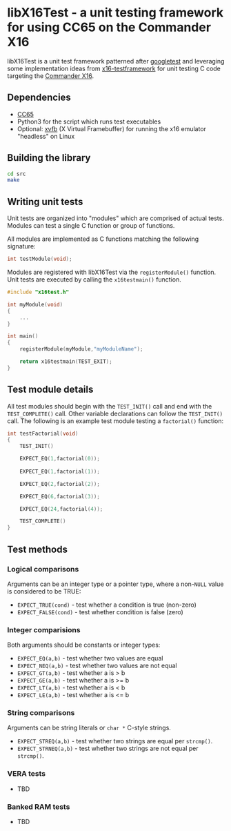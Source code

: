 # libX16Test - a unit testing framework for using CC65 on the Commander X16

libX16Test is a unit test framework patterned after [googletest](https://github.com/google/googletest) and leveraging some implementation ideas from [x16-testframework](https://github.com/hasenbanck/x16-testframework) for unit testing C code targeting the [Commander X16](http://commanderx16.com/).

## Dependencies
* [CC65](https://github.com/cc65/cc65)
* Python3 for the script which runs test executables
* Optional: [xvfb](https://www.x.org/releases/X11R7.6/doc/man/man1/Xvfb.1.xhtml) (X Virtual Framebuffer) for running the x16 emulator "headless" on Linux

## Building the library
```bash
cd src
make
```

## Writing unit tests
Unit tests are organized into "modules" which are comprised of actual tests.  Modules can test a single C function or group of functions.

All modules are implemented as C functions matching the following signature:
```c
int testModule(void);
```

Modules are registered with libX16Test via the `registerModule()` function.  Unit tests are executed by calling the `x16testmain()` function.
```c
#include "x16test.h"

int myModule(void)
{
    ...
}

int main()
{
    registerModule(myModule,"myModuleName");

    return x16testmain(TEST_EXIT);
}
```

## Test module details
All test modules should begin with the `TEST_INIT()` call and end with the `TEST_COMPLETE()` call.  Other variable declarations can follow the `TEST_INIT()` call.  The following is an example test module testing a `factorial()` function:

```c
int testFactorial(void)
{
    TEST_INIT()

    EXPECT_EQ(1,factorial(0));
    
    EXPECT_EQ(1,factorial(1));

    EXPECT_EQ(2,factorial(2));

    EXPECT_EQ(6,factorial(3));

    EXPECT_EQ(24,factorial(4));

    TEST_COMPLETE()
}
```

## Test methods
### Logical comparisons
Arguments can be an integer type or a pointer type, where a non-`NULL` value is considered to be TRUE:
* `EXPECT_TRUE(cond)` - test whether a condition is true (non-zero)
* `EXPECT_FALSE(cond)` - test whether condition is false (zero)
### Integer comparisions
Both arguments should be constants or integer types:
* `EXPECT_EQ(a,b)` - test whether two values are equal
* `EXPECT_NEQ(a,b)` - test whether two values are not equal
* `EXPECT_GT(a,b)` - test whether a is > b
* `EXPECT_GE(a,b)` - test whether a is >= b
* `EXPECT_LT(a,b)` - test whether a is < b
* `EXPECT_LE(a,b)` - test whether a is <= b
### String comparisons
Arguments can be string literals or `char *` C-style strings.
* `EXPECT_STREQ(a,b)` - test whether two strings are equal per `strcmp()`. 
* `EXPECT_STRNEQ(a,b)` - test whether two strings are not equal per `strcmp()`.
### VERA tests
* TBD

### Banked RAM tests
* TBD